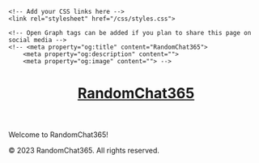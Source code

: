 <!DOCTYPE html>
<html lang="en">
<head>
    <meta charset="UTF-8">
    <meta name="viewport" content="width=device-width, initial-scale=1.0">
    <title>RandomChat365</title>

    <!-- Add your CSS links here -->
    <link rel="stylesheet" href="/css/styles.css">

    <!-- Open Graph tags can be added if you plan to share this page on social media -->
    <!-- <meta property="og:title" content="RandomChat365">
        <meta property="og:description" content="">
        <meta property="og:image" content=""> -->

</head>
<body>

<header>
    <h1><a href="/">RandomChat365</a></h1>
</header>

<div class="content">
    <p>Welcome to RandomChat365!</p>
    <!-- Add the content of your page here -->
</div>

<footer>
    <p>&copy; 2023 RandomChat365. All rights reserved.</p>
</footer>

<!-- You can add additional links or buttons below the footer as needed -->

</body>
</html>
